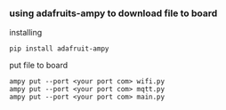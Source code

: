 


### using adafruits-ampy to download file to board

installing 
```
pip install adafruit-ampy
```


put file to board

```
ampy put --port <your port com> wifi.py
ampy put --port <your port com> mqtt.py
ampy put --port <your port com> main.py
```

